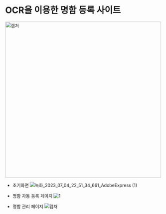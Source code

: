 # OCR을 이용한 명함 등록 사이트

<img width="500" style="text-align=center" alt="캡처" src="https://github.com/KKKJJJSSS/BusinessCard/assets/118191869/969fa3e7-cfa9-47f1-900d-42a09d0b4bc1">


- 초기화면
![녹화_2023_07_04_22_51_34_661_AdobeExpress (1)](https://github.com/KKKJJJSSS/BusinessCard/assets/118191869/24d6a435-1750-4bfa-be75-5f789f3a28b1)

- 명함 자동 등록 페이지
![1](https://github.com/KKKJJJSSS/BusinessCard/assets/118191869/49e14f69-e00c-4954-8f2d-5f9c0d1d3a67)

- 명함 관리 페이지
![캡처](https://github.com/KKKJJJSSS/BusinessCard/assets/118191869/779688b2-2ba4-47cb-8ea7-6136cd3ea63d)
